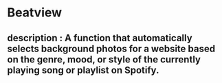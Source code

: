 # Beatview
## description : A function that automatically selects background photos for a website based on the genre, mood, or style of the currently playing song or playlist on Spotify.





